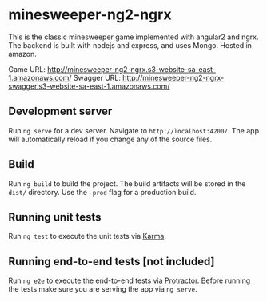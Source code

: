 # minesweeper-ng2-ngrx

This is the classic minesweeper game implemented with angular2 and ngrx. 
The backend is built with nodejs and express, and uses Mongo.
Hosted in amazon.

Game URL: http://minesweeper-ng2-ngrx.s3-website-sa-east-1.amazonaws.com/
Swagger URL: http://minesweeper-ng2-ngrx-swagger.s3-website-sa-east-1.amazonaws.com/

## Development server

Run `ng serve` for a dev server. Navigate to `http://localhost:4200/`. The app will automatically reload if you change any of the source files.

## Build

Run `ng build` to build the project. The build artifacts will be stored in the `dist/` directory. Use the `-prod` flag for a production build.

## Running unit tests

Run `ng test` to execute the unit tests via [Karma](https://karma-runner.github.io).

## Running end-to-end tests [not included]

Run `ng e2e` to execute the end-to-end tests via [Protractor](http://www.protractortest.org/).
Before running the tests make sure you are serving the app via `ng serve`.

